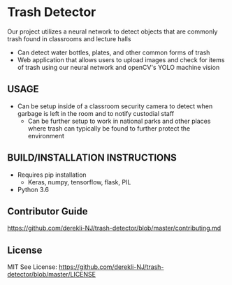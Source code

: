 # Trash Detector

Our project utilizes a neural network to detect objects that are commonly trash found in classrooms and lecture halls
  * Can detect water bottles, plates, and other common forms of trash
  * Web application that allows users to upload images and check for items of trash using our neural network and openCV's YOLO machine vision

## USAGE
  * Can be setup inside of a classroom security camera to detect when garbage is left in the room and to notify custodial staff
    * Can be further setup to work in national parks and other places where trash can typically be found to further protect the environment
  
## BUILD/INSTALLATION INSTRUCTIONS
  * Requires pip installation
    * Keras, numpy, tensorflow, flask, PIL
  * Python 3.6

## Contributor Guide
https://github.com/derekli-NJ/trash-detector/blob/master/contributing.md

## License 
MIT See License: https://github.com/derekli-NJ/trash-detector/blob/master/LICENSE
